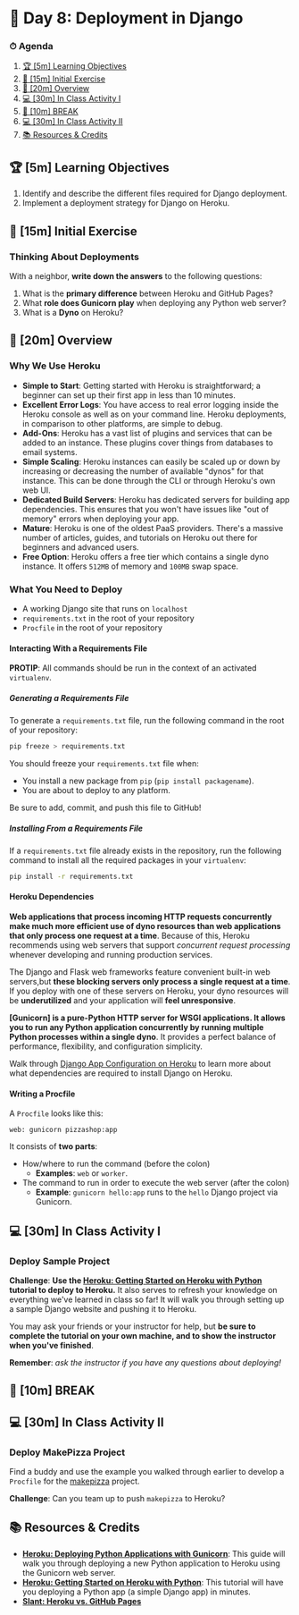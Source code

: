 # 📜 Day 8: Deployment in Django

### ⏱ Agenda

1. [🏆 [5m] Learning Objectives](#%F0%9F%8F%86-5m-Learning-Objectives)
2. [🏁 [15m] Initial Exercise](#%F0%9F%8F%81-15m-Initial-Exercise)
3. [📖 [20m] Overview](#%F0%9F%93%96-20m-Overview)
4. [💻 [30m] In Class Activity I](#%F0%9F%92%BB-30m-In-Class-Activity-I)
5. [🌴 [10m] BREAK](#%F0%9F%8C%B4-10m-BREAK)
6. [💻 [30m] In Class Activity II](#%F0%9F%92%BB-30m-In-Class-Activity-II)
7. [📚 Resources & Credits](#%F0%9F%93%9A-Resources--Credits)

## 🏆 [5m] Learning Objectives

1. Identify and describe the different files required for Django deployment.
1. Implement a deployment strategy for Django on Heroku.

## 🏁 [15m] Initial Exercise

### Thinking About Deployments

With a neighbor, **write down the answers** to the following questions:

1. What is the **primary difference** between Heroku and GitHub Pages?
2. What **role does Gunicorn play** when deploying any Python web server?
3. What is a **Dyno** on Heroku?

## 📖 [20m] Overview

### Why We Use Heroku

- **Simple to Start**: Getting started with Heroku is straightforward; a beginner can set up their first app in less than 10 minutes.
- **Excellent Error Logs**: You have access to real error logging inside the Heroku console as well as on your command line. Heroku deployments, in comparison to other platforms, are simple to debug.
- **Add-Ons**: Heroku has a vast list of plugins and services that can be added to an instance. These plugins cover things from databases to email systems.
- **Simple Scaling**: Heroku instances can easily be scaled up or down by increasing or decreasing the number of available "dynos" for that instance. This can be done through the CLI or through Heroku's own web UI.
- **Dedicated Build Servers**: Heroku has dedicated servers for building app dependencies. This ensures that you won't have issues like "out of memory" errors when deploying your app.
- **Mature**: Heroku is one of the oldest PaaS providers. There's a massive number of articles, guides, and tutorials on Heroku out there for beginners and advanced users.
- **Free Option**: Heroku offers a free tier which contains a single dyno instance. It offers `512MB` of memory and `100MB` swap space.

### What You Need to Deploy

- A working Django site that runs on `localhost`
- `requirements.txt` in the root of your repository
- `Procfile` in the root of your repository

#### Interacting With a Requirements File

**PROTIP**: All commands should be run in the context of an activated `virtualenv`.

##### Generating a Requirements File

To generate a `requirements.txt` file, run the following command in the root of your repository:

```bash
pip freeze > requirements.txt
```

You should freeze your `requirements.txt` file when:

- You install a new package from `pip` (`pip install packagename`).
- You are about to deploy to any platform.

Be sure to add, commit, and push this file to GitHub!

##### Installing From a Requirements File

If a `requirements.txt` file already exists in the repository, run the following command to install all the required packages in your `virtualenv`:

```bash
pip install -r requirements.txt
```

#### Heroku Dependencies

**Web applications that process incoming HTTP requests concurrently make much more efficient use of dyno resources than web applications that only process one request at a time**. Because of this, Heroku recommends using web servers that support *concurrent request processing* whenever developing and running production services.

The Django and Flask web frameworks feature convenient built-in web servers,but **these blocking servers only process a single request at a time**. If you deploy with one of these servers on Heroku, your dyno resources will be **underutilized** and your application will **feel unresponsive**.

**[Gunicorn] is a pure-Python HTTP server for WSGI applications. It allows you to run any Python application concurrently by running multiple Python processes within a single dyno**. It provides a perfect balance of performance, flexibility, and configuration simplicity.

Walk through [Django App Configuration on Heroku](https://devcenter.heroku.com/articles/django-app-configuration) to learn more about what dependencies are required to install Django on Heroku.

#### Writing a Procfile

A `Procfile` looks like this:

```Procfile
web: gunicorn pizzashop:app
```

It consists of **two parts**:

* How/where to run the command (before the colon)
    * **Examples**: `web` or `worker`.
* The command to run in order to execute the web server (after the colon)
    * **Example**: `gunicorn hello:app` runs to the `hello` Django project via Gunicorn.




## 💻 [30m] In Class Activity I

### Deploy Sample Project

**Challenge**: **Use the [Heroku: Getting Started on Heroku with Python] tutorial to deploy to Heroku.** It also serves to refresh your knowledge on everything we've learned in class so far! It will walk you through setting up a sample Django website and pushing it to Heroku.

You may ask your friends or your instructor for help, but **be sure to complete the tutorial on your own machine, and to show the instructor when you've finished**.

**Remember**: *ask the instructor if you have any questions about deploying!*


## 🌴 [10m] BREAK

## 💻 [30m] In Class Activity II

### Deploy MakePizza Project

Find a buddy and use the example you walked through earlier to develop a `Procfile` for the [makepizza](https://github.com/droxey/makepizza) project.

**Challenge**: Can you team up to push `makepizza` to Heroku?

## 📚 Resources & Credits


- **[Heroku: Deploying Python Applications with Gunicorn]**: This guide will walk you through deploying a new Python application to Heroku using the Gunicorn web server.
- **[Heroku: Getting Started on Heroku with Python]**: This tutorial will have you deploying a Python app (a simple Django app) in minutes.
- **[Slant: Heroku vs. GitHub Pages](https://www.slant.co/versus/11233/13313/~heroku_vs_github-pages)**

[Heroku: Deploying Python Applications with Gunicorn]: https://devcenter.heroku.com/articles/python-gunicorn
[Heroku: Getting Started on Heroku with Python]: https://devcenter.heroku.com/articles/getting-started-with-python
